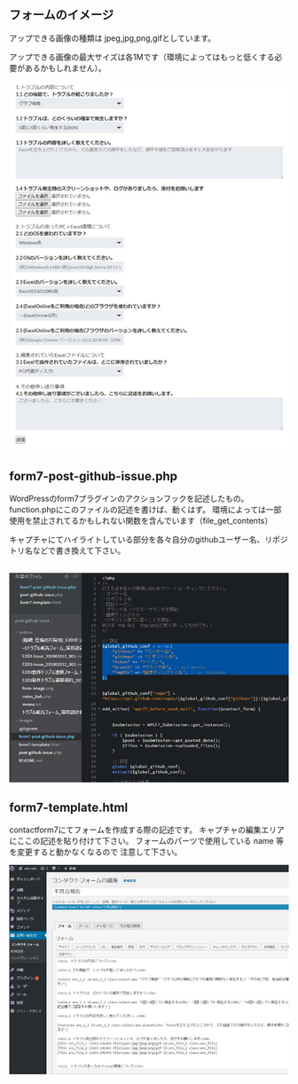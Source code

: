 ## フォームのイメージ
アップできる画像の種類は jpeg,jpg,png,gifとしています。

アップできる画像の最大サイズは各1Mです（環境によってはもっと低くする必要があるかもしれません）。

![キャプチャ](/images/img00.jpg)

## form7-post-github-issue.php 
WordPressのform7プラグインのアクションフックを記述したもの。  
function.phpにこのファイルの記述を書けば、動くはず。
環境によっては一部使用を禁止されてるかもしれない関数を含んでいます（file_get_contents）

キャプチャにてハイライトしている部分を各々自分のgithubユーザー名、リポジトリ名などで書き換えて下さい。

  
![キャプチャ](/images/img02.jpg)  
  

## form7-template.html  
contactform7にてフォームを作成する際の記述です。
キャプチャの編集エリアにここの記述を貼り付けて下さい。
フォームのパーツで使用している name 等を変更すると動かなくなるので
注意して下さい。
  
![キャプチャ](/images/img01.jpg)  

